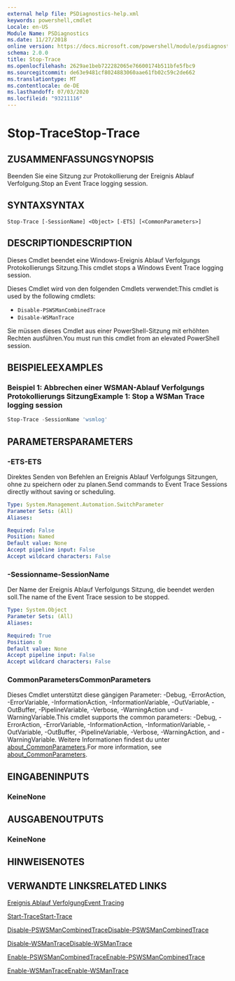 ```yaml
---
external help file: PSDiagnostics-help.xml
keywords: powershell,cmdlet
Locale: en-US
Module Name: PSDiagnostics
ms.date: 11/27/2018
online version: https://docs.microsoft.com/powershell/module/psdiagnostics/stop-trace?view=powershell-7&WT.mc_id=ps-gethelp
schema: 2.0.0
title: Stop-Trace
ms.openlocfilehash: 2629ae1beb722282065e76600174b511bfe5fbc9
ms.sourcegitcommit: de63e9481cf8024883060aae61fb02c59c2de662
ms.translationtype: MT
ms.contentlocale: de-DE
ms.lasthandoff: 07/03/2020
ms.locfileid: "93211116"
---
```

# <span data-ttu-id="2b1fe-103">Stop-Trace</span><span class="sxs-lookup"><span data-stu-id="2b1fe-103">Stop-Trace</span></span>

## <span data-ttu-id="2b1fe-104">ZUSAMMENFASSUNG</span><span class="sxs-lookup"><span data-stu-id="2b1fe-104">SYNOPSIS</span></span>
<span data-ttu-id="2b1fe-105">Beenden Sie eine Sitzung zur Protokollierung der Ereignis Ablauf Verfolgung.</span><span class="sxs-lookup"><span data-stu-id="2b1fe-105">Stop an Event Trace logging session.</span></span>

## <span data-ttu-id="2b1fe-106">SYNTAX</span><span class="sxs-lookup"><span data-stu-id="2b1fe-106">SYNTAX</span></span>

```
Stop-Trace [-SessionName] <Object> [-ETS] [<CommonParameters>]
```

## <span data-ttu-id="2b1fe-107">DESCRIPTION</span><span class="sxs-lookup"><span data-stu-id="2b1fe-107">DESCRIPTION</span></span>

<span data-ttu-id="2b1fe-108">Dieses Cmdlet beendet eine Windows-Ereignis Ablauf Verfolgungs Protokollierungs Sitzung.</span><span class="sxs-lookup"><span data-stu-id="2b1fe-108">This cmdlet stops a Windows Event Trace logging session.</span></span>

<span data-ttu-id="2b1fe-109">Dieses Cmdlet wird von den folgenden Cmdlets verwendet:</span><span class="sxs-lookup"><span data-stu-id="2b1fe-109">This cmdlet is used by the following cmdlets:</span></span>

- `Disable-PSWSManCombinedTrace`
- `Disable-WSManTrace`

<span data-ttu-id="2b1fe-110">Sie müssen dieses Cmdlet aus einer PowerShell-Sitzung mit erhöhten Rechten ausführen.</span><span class="sxs-lookup"><span data-stu-id="2b1fe-110">You must run this cmdlet from an elevated PowerShell session.</span></span>

## <span data-ttu-id="2b1fe-111">BEISPIELE</span><span class="sxs-lookup"><span data-stu-id="2b1fe-111">EXAMPLES</span></span>

### <span data-ttu-id="2b1fe-112">Beispiel 1: Abbrechen einer WSMAN-Ablauf Verfolgungs Protokollierungs Sitzung</span><span class="sxs-lookup"><span data-stu-id="2b1fe-112">Example 1: Stop a WSMan Trace logging session</span></span>

```powershell
Stop-Trace -SessionName 'wsmlog'
```

## <span data-ttu-id="2b1fe-113">PARAMETERS</span><span class="sxs-lookup"><span data-stu-id="2b1fe-113">PARAMETERS</span></span>

### <span data-ttu-id="2b1fe-114">-ETS</span><span class="sxs-lookup"><span data-stu-id="2b1fe-114">-ETS</span></span>
<span data-ttu-id="2b1fe-115">Direktes Senden von Befehlen an Ereignis Ablauf Verfolgungs Sitzungen, ohne zu speichern oder zu planen.</span><span class="sxs-lookup"><span data-stu-id="2b1fe-115">Send commands to Event Trace Sessions directly without saving or scheduling.</span></span>

```yaml
Type: System.Management.Automation.SwitchParameter
Parameter Sets: (All)
Aliases:

Required: False
Position: Named
Default value: None
Accept pipeline input: False
Accept wildcard characters: False
```

### <span data-ttu-id="2b1fe-116">-Sessionname</span><span class="sxs-lookup"><span data-stu-id="2b1fe-116">-SessionName</span></span>
<span data-ttu-id="2b1fe-117">Der Name der Ereignis Ablauf Verfolgungs Sitzung, die beendet werden soll.</span><span class="sxs-lookup"><span data-stu-id="2b1fe-117">The name of the Event Trace session to be stopped.</span></span>

```yaml
Type: System.Object
Parameter Sets: (All)
Aliases:

Required: True
Position: 0
Default value: None
Accept pipeline input: False
Accept wildcard characters: False
```

### <span data-ttu-id="2b1fe-118">CommonParameters</span><span class="sxs-lookup"><span data-stu-id="2b1fe-118">CommonParameters</span></span>
<span data-ttu-id="2b1fe-119">Dieses Cmdlet unterstützt diese gängigen Parameter: -Debug, -ErrorAction, -ErrorVariable, -InformationAction, -InformationVariable, -OutVariable, -OutBuffer, -PipelineVariable, -Verbose, -WarningAction und -WarningVariable.</span><span class="sxs-lookup"><span data-stu-id="2b1fe-119">This cmdlet supports the common parameters: -Debug, -ErrorAction, -ErrorVariable, -InformationAction, -InformationVariable, -OutVariable, -OutBuffer, -PipelineVariable, -Verbose, -WarningAction, and -WarningVariable.</span></span> <span data-ttu-id="2b1fe-120">Weitere Informationen findest du unter [about_CommonParameters](https://go.microsoft.com/fwlink/?LinkID=113216).</span><span class="sxs-lookup"><span data-stu-id="2b1fe-120">For more information, see [about_CommonParameters](https://go.microsoft.com/fwlink/?LinkID=113216).</span></span>

## <span data-ttu-id="2b1fe-121">EINGABEN</span><span class="sxs-lookup"><span data-stu-id="2b1fe-121">INPUTS</span></span>

### <span data-ttu-id="2b1fe-122">Keine</span><span class="sxs-lookup"><span data-stu-id="2b1fe-122">None</span></span>

## <span data-ttu-id="2b1fe-123">AUSGABEN</span><span class="sxs-lookup"><span data-stu-id="2b1fe-123">OUTPUTS</span></span>

### <span data-ttu-id="2b1fe-124">Keine</span><span class="sxs-lookup"><span data-stu-id="2b1fe-124">None</span></span>

## <span data-ttu-id="2b1fe-125">HINWEISE</span><span class="sxs-lookup"><span data-stu-id="2b1fe-125">NOTES</span></span>

## <span data-ttu-id="2b1fe-126">VERWANDTE LINKS</span><span class="sxs-lookup"><span data-stu-id="2b1fe-126">RELATED LINKS</span></span>

[<span data-ttu-id="2b1fe-127">Ereignis Ablauf Verfolgung</span><span class="sxs-lookup"><span data-stu-id="2b1fe-127">Event Tracing</span></span>](/windows/desktop/ETW/event-tracing-portal)

[<span data-ttu-id="2b1fe-128">Start-Trace</span><span class="sxs-lookup"><span data-stu-id="2b1fe-128">Start-Trace</span></span>](start-trace.md)

[<span data-ttu-id="2b1fe-129">Disable-PSWSManCombinedTrace</span><span class="sxs-lookup"><span data-stu-id="2b1fe-129">Disable-PSWSManCombinedTrace</span></span>](Disable-PSWSManCombinedTrace.md)

[<span data-ttu-id="2b1fe-130">Disable-WSManTrace</span><span class="sxs-lookup"><span data-stu-id="2b1fe-130">Disable-WSManTrace</span></span>](Disable-WSManTrace.md)

[<span data-ttu-id="2b1fe-131">Enable-PSWSManCombinedTrace</span><span class="sxs-lookup"><span data-stu-id="2b1fe-131">Enable-PSWSManCombinedTrace</span></span>](Enable-PSWSManCombinedTrace.md)

[<span data-ttu-id="2b1fe-132">Enable-WSManTrace</span><span class="sxs-lookup"><span data-stu-id="2b1fe-132">Enable-WSManTrace</span></span>](Enable-WSManTrace.md)
